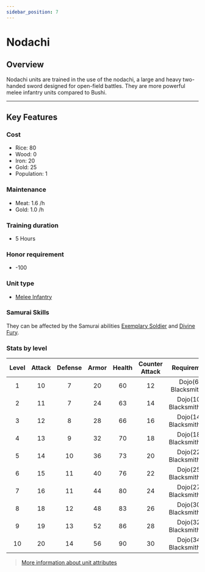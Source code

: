 ```yaml
---
sidebar_position: 7
---
```

# Nodachi

## Overview

Nodachi units are trained in the use of the nodachi, a large and heavy two-handed sword designed for open-field battles. They are more powerful melee infantry units compared to Bushi.

---

## Key Features

### Cost
- Rice: 80
- Wood: 0
- Iron: 20
- Gold: 25
- Population: 1

### Maintenance
- Meat: 1.6 /h
- Gold: 1.0 /h

### Training duration
- 5 Hours

### Honor requirement
- -100

### Unit type
- [Melee Infantry](../index.md#melee-infantry)

### Samurai Skills
They can be affected by the Samurai abilities [Exemplary Soldier](../../samurais/charisma-skills.md) and [Divine Fury](../../samurais/charisma-skills.md).

### Stats by level

| Level | Attack | Defense | Armor | Health | Counter Attack |       Requirement        |
| :---: | :----: | :-----: | :---: | :----: | :------------: | :----------------------: |
|   1   |   10   |    7    |  20   |   60   |       12       |  Dojo(6), Blacksmith(6)  |
|   2   |   11   |    7    |  24   |   63   |       14       | Dojo(10), Blacksmith(10) |
|   3   |   12   |    8    |  28   |   66   |       16       | Dojo(14), Blacksmith(13) |
|   4   |   13   |    9    |  32   |   70   |       18       | Dojo(18), Blacksmith(16) |
|   5   |   14   |   10    |  36   |   73   |       20       | Dojo(22), Blacksmith(19) |
|   6   |   15   |   11    |  40   |   76   |       22       | Dojo(25), Blacksmith(21) |
|   7   |   16   |   11    |  44   |   80   |       24       | Dojo(27), Blacksmith(23) |
|   8   |   18   |   12    |  48   |   83   |       26       | Dojo(30), Blacksmith(26) |
|   9   |   19   |   13    |  52   |   86   |       28       | Dojo(32), Blacksmith(28) |
|  10   |   20   |   14    |  56   |   90   |       30       | Dojo(34), Blacksmith(30) |

> [More information about unit attributes](../index.md#attributes)